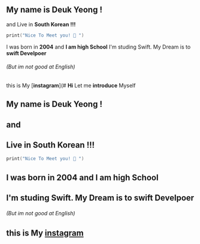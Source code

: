 
## My name is __Deuk Yeong !__ 
and
Live in __South Korean !!!__
```Swift
print("Nice To Meet you! 🎉 ")
```
I was born in __2004__ and __I am high School__
I'm studing Swift. My Dream is to __swift Develpoer__
######  (But im not good at English)
this is My [__instagram__](# __Hi__  Let me __introduce__ Myself
## My name is __Deuk Yeong !__ 
## and
## Live in __South Korean !!!__
```Swift
print("Nice To Meet you! 🎉 ")
```
## I was born in __2004__ and __I am high School__
## I'm studing Swift. My Dream is to __swift Develpoer__
######  (But im not good at English)
## this is My [__instagram__](https://www.instagram.com/Deuk_04/)

